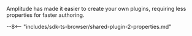 Amplitude has made it easier to create your own plugins, requiring less properties for faster authoring.

--8<-- "includes/sdk-ts-browser/shared-plugin-2-properties.md"